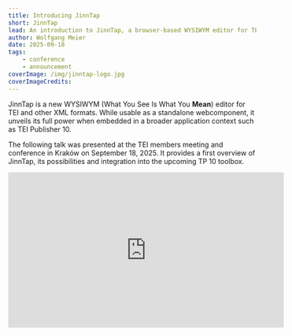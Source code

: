 ```yaml
---
title: Introducing JinnTap
short: JinnTap
lead: An introduction to JinnTap, a browser-based WYSIWYM editor for TEI/XML coming to TP 10
author: Wolfgang Meier
date: 2025-09-18
tags:
    - conference
    - announcement
coverImage: /img/jinntap-logo.jpg
coverImageCredits: 
---
```


JinnTap is a new WYSIWYM (What You See Is What You **Mean**) editor for TEI and other XML formats. While usable as a standalone webcomponent, it unveils its full power
when embedded in a broader application context such as TEI Publisher 10.

The following talk was presented at the TEI members meeting and conference in Kraków on September 18, 2025. It provides a first overview of JinnTap, its possibilities and integration into the upcoming TP 10 toolbox.

<iframe width="560" height="315" src="https://www.youtube.com/embed/SpE1bg6OmwE?si=LnaXdzwlUfT10Tsa" title="YouTube video player" frameborder="0" allow="accelerometer; autoplay; clipboard-write; encrypted-media; gyroscope; picture-in-picture; web-share" referrerpolicy="strict-origin-when-cross-origin" allowfullscreen></iframe>